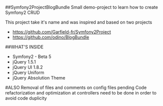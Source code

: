 ##Symfony2ProjectBlogBundle
Small demo-project to learn how to create Symfony2 CRUD

This project take it's name and was inspired and based on two projects
+ https://github.com/Garfield-fr/Symfony2Project
+ https://github.com/odino/BlogBundle

##WHAT'S INSIDE
+ Symfony2  - Beta 5
+ jQuery 1.5.1
+ jQuery UI 1.8.2
+ jQuery Uniform
+ jQuery Absolution Theme

#ALSO
Removal of files and comments on config files pending
Code refactorization and optimization at controllers need to be done in order to avoid code duplicity

